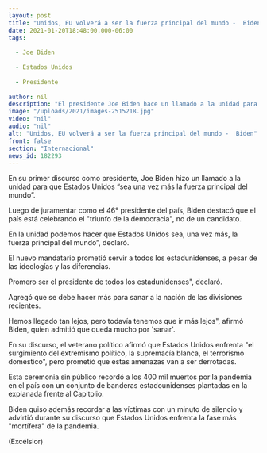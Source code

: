 ```yaml
---
layout: post
title: "Unidos, EU volverá a ser la fuerza principal del mundo -  Biden"
date: 2021-01-20T18:48:00.000-06:00
tags:
  
  - Joe Biden
  
  - Estados Unidos
  
  - Presidente
  
author: nil
description: "El presidente Joe Biden hace un llamado a la unidad para que EU 'sea una vez más la fuerza principal del mundo', y promete servir a todos los ciudadanos por igual"
image: "/uploads/2021/images-2515218.jpg"
video: "nil"
audio: "nil"
alt: "Unidos, EU volverá a ser la fuerza principal del mundo -  Biden"
front: false
section: "Internacional"
news_id: 182293
---
```


En su primer discurso como presidente, Joe Biden hizo un llamado a la unidad para que Estados Unidos “sea una vez más la fuerza principal del mundo”.

Luego de juramentar como el 46° presidente del país, Biden destacó que el país está celebrando el "triunfo de la democracia", no de un candidato.

En la unidad podemos hacer que Estados Unidos sea, una vez más, la fuerza principal del mundo”, declaró.

El nuevo mandatario prometió servir a todos los estadunidenses, a pesar de las ideologías y las diferencias.

Promero ser el presidente de todos los estadunidenses", declaró.

Agregó que se debe hacer más para sanar a la nación de las divisiones recientes.

Hemos llegado tan lejos, pero todavía tenemos que ir más lejos", afirmó Biden, quien admitió que queda mucho por 'sanar'.

En su discurso, el veterano político afirmó que Estados Unidos enfrenta "el surgimiento del extremismo político, la supremacía blanca, el terrorismo doméstico", pero prometió que estas amenazas van a ser derrotadas.

Esta ceremonia sin público recordó a los 400 mil muertos por la pandemia en el país con un conjunto de banderas estadounidenses plantadas en la explanada frente al Capitolio.

Biden quiso además recordar a las víctimas con un minuto de silencio y advirtió durante su discurso que Estados Unidos enfrenta la fase más "mortífera" de la pandemia.

(Excélsior)